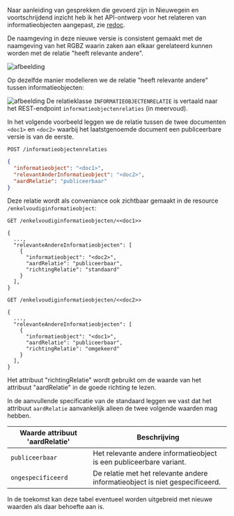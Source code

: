 Naar aanleiding van gesprekken die gevoerd zijn in Nieuwegein  en voortschrijdend inzicht heb ik het API-ontwerp voor het relateren van informatieobjecten aangepast, zie [redoc](https://redocly.github.io/redoc/?url=https://raw.githubusercontent.com/VNG-Realisatie/gemma-zaken/Documenten-relateren-aan-andere-relevante-documenten/api-specificatie/drc/current_version/openapi.yaml#tag/informatieobjectenrelaties/operation/informatieobjectrelatie_create). 

De naamgeving in deze nieuwe versie is consistent gemaakt met de naamgeving van het RGBZ waarin zaken aan elkaar gerelateerd kunnen worden met de relatie "heeft relevante andere".

![afbeelding](https://github.com/VNG-Realisatie/gemma-zaken/assets/37145898/b5fa783f-e61f-42a3-a7f1-a5ee9b4578dc)

Op dezelfde manier modelleren we de relatie "heeft relevante andere" tussen informatieobjecten:

![afbeelding](https://github.com/VNG-Realisatie/gemma-zaken/assets/37145898/87aa8534-97a6-49d0-b13d-aa8ca720876d)
De relatieklasse `INFORMATIEOBJECTENRELATIE` is vertaald naar het REST-endpoint `informatieobjectenrelaties` (in meervoud). 

In het volgende voorbeeld leggen we de relatie tussen de twee documenten `<doc1>` en `<doc2>` waarbij het laatstgenoemde document een publiceerbare versie is van de eerste.

`POST /informatieobjectenrelaties`

```json
{
  "informatieobject": "<doc1>",
  "relevantAnderInformatieobject": "<doc2>",
  "aardRelatie": "publiceerbaar"
}
```

Deze relatie wordt als conveniance ook zichtbaar gemaakt in de resource `/enkelvoudiginformatieobject`:

`GET /enkelvoudiginformatieobjecten/<<doc1>>`

```
{
  ...,
  "relevanteAndereInformatieobjecten": [
    {
      "informatieobject": "<doc2>",
      "aardRelatie": "publiceerbaar",
      "richtingRelatie": "standaard"
    }
  ],
}
```

`GET /enkelvoudiginformatieobjecten/<<doc2>>`

```
{
  ...,
  "relevanteAndereInformatieobjecten": [
    {
      "informatieobject": "<doc1>",
      "aardRelatie": "publiceerbaar",
      "richtingRelatie": "omgekeerd"
    }
  ],
}
```

Het attribuut "richtingRelatie" wordt gebruikt om de waarde van het attribuut "aardRelatie" in de goede richting te lezen.

In de aanvullende specificatie van de standaard leggen we vast dat  het attribuut `aardRelatie` aanvankelijk alleen de twee volgende waarden mag hebben. 

| Waarde attribuut 'aardRelatie'| Beschrijving |
| --- | ---|
| `publiceerbaar` | Het relevante andere informatieobject is een publiceerbare variant. |
| `ongespecificeerd` | De relatie met het relevante andere informatieobject is niet gespecificeerd. |

In de toekomst kan deze tabel eventueel worden uitgebreid met nieuwe waarden als daar behoefte aan is.
